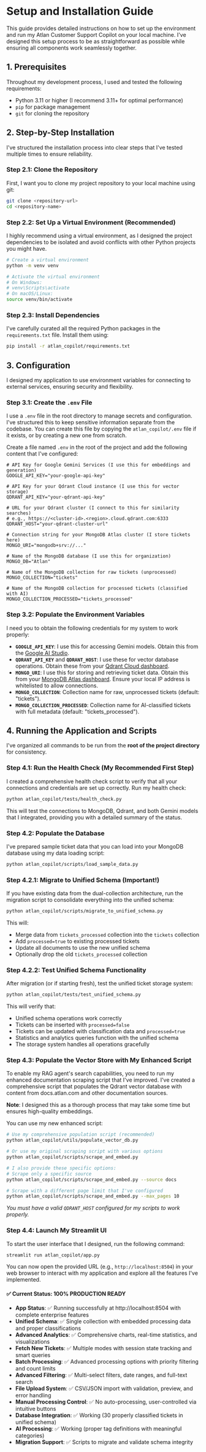 # Setup and Installation Guide

This guide provides detailed instructions on how to set up the environment and run my Atlan Customer Support Copilot on your local machine. I've designed this setup process to be as straightforward as possible while ensuring all components work seamlessly together.

## 1. Prerequisites

Throughout my development process, I used and tested the following requirements:
-   Python 3.11 or higher (I recommend 3.11+ for optimal performance)
-   `pip` for package management
-   `git` for cloning the repository

## 2. Step-by-Step Installation

I've structured the installation process into clear steps that I've tested multiple times to ensure reliability.

### Step 2.1: Clone the Repository
First, I want you to clone my project repository to your local machine using git:
```bash
git clone <repository-url>
cd <repository-name>
```

### Step 2.2: Set Up a Virtual Environment (Recommended)
I highly recommend using a virtual environment, as I designed the project dependencies to be isolated and avoid conflicts with other Python projects you might have.

```bash
# Create a virtual environment
python -m venv venv

# Activate the virtual environment
# On Windows:
# venv\Scripts\activate
# On macOS/Linux:
source venv/bin/activate
```

### Step 2.3: Install Dependencies
I've carefully curated all the required Python packages in the `requirements.txt` file. Install them using:
```bash
pip install -r atlan_copilot/requirements.txt
```

## 3. Configuration

I designed my application to use environment variables for connecting to external services, ensuring security and flexibility.

### Step 3.1: Create the `.env` File
I use a `.env` file in the root directory to manage secrets and configuration. I've structured this to keep sensitive information separate from the codebase. You can create this file by copying the `atlan_copilot/.env` file if it exists, or by creating a new one from scratch.

Create a file named `.env` in the root of the project and add the following content that I've configured:

```env
# API Key for Google Gemini Services (I use this for embeddings and generation)
GOOGLE_API_KEY="your-google-api-key"

# API Key for your Qdrant Cloud instance (I use this for vector storage)
QDRANT_API_KEY="your-qdrant-api-key"

# URL for your Qdrant cluster (I connect to this for similarity searches)
# e.g., https://<cluster-id>.<region>.cloud.qdrant.com:6333
QDRANT_HOST="your-qdrant-cluster-url"

# Connection string for your MongoDB Atlas cluster (I store tickets here)
MONGO_URI="mongodb+srv://..."

# Name of the MongoDB database (I use this for organization)
MONGO_DB="Atlan"

# Name of the MongoDB collection for raw tickets (unprocessed)
MONGO_COLLECTION="tickets"

# Name of the MongoDB collection for processed tickets (classified with AI)
MONGO_COLLECTION_PROCESSED="tickets_processed"
```

### Step 3.2: Populate the Environment Variables
I need you to obtain the following credentials for my system to work properly:
-   **`GOOGLE_API_KEY`**: I use this for accessing Gemini models. Obtain this from the [Google AI Studio](https://aistudio.google.com/app/apikey).
-   **`QDRANT_API_KEY`** and **`QDRANT_HOST`**: I use these for vector database operations. Obtain these from your [Qdrant Cloud dashboard](https://cloud.qdrant.io/).
-   **`MONGO_URI`**: I use this for storing and retrieving ticket data. Obtain this from your [MongoDB Atlas dashboard](https://cloud.mongodb.com/). Ensure your local IP address is whitelisted to allow connections.
-   **`MONGO_COLLECTION`**: Collection name for raw, unprocessed tickets (default: "tickets").
-   **`MONGO_COLLECTION_PROCESSED`**: Collection name for AI-classified tickets with full metadata (default: "tickets_processed").

## 4. Running the Application and Scripts

I've organized all commands to be run from the **root of the project directory** for consistency.

### Step 4.1: Run the Health Check (My Recommended First Step)
I created a comprehensive health check script to verify that all your connections and credentials are set up correctly. Run my health check:
```bash
python atlan_copilot/tests/health_check.py
```
This will test the connections to MongoDB, Qdrant, and both Gemini models that I integrated, providing you with a detailed summary of the status.

### Step 4.2: Populate the Database
I've prepared sample ticket data that you can load into your MongoDB database using my data loading script:
```bash
python atlan_copilot/scripts/load_sample_data.py
```

### Step 4.2.1: Migrate to Unified Schema (Important!)
If you have existing data from the dual-collection architecture, run the migration script to consolidate everything into the unified schema:
```bash
python atlan_copilot/scripts/migrate_to_unified_schema.py
```
This will:
- Merge data from `tickets_processed` collection into the `tickets` collection
- Add `processed=true` to existing processed tickets
- Update all documents to use the new unified schema
- Optionally drop the old `tickets_processed` collection

### Step 4.2.2: Test Unified Schema Functionality
After migration (or if starting fresh), test the unified ticket storage system:
```bash
python atlan_copilot/tests/test_unified_schema.py
```
This will verify that:
- Unified schema operations work correctly
- Tickets can be inserted with `processed=false`
- Tickets can be updated with classification data and `processed=true`
- Statistics and analytics queries function with the unified schema
- The storage system handles all operations gracefully

### Step 4.3: Populate the Vector Store with My Enhanced Script
To enable my RAG agent's search capabilities, you need to run my enhanced documentation scraping script that I've improved. I've created a comprehensive script that populates the Qdrant vector database with content from docs.atlan.com and other documentation sources.

**Note**: I designed this as a thorough process that may take some time but ensures high-quality embeddings.

You can use my new enhanced script:
```bash
# Use my comprehensive population script (recommended)
python atlan_copilot/utils/populate_vector_db.py

# Or use my original scraping script with various options
python atlan_copilot/scripts/scrape_and_embed.py

# I also provide these specific options:
# Scrape only a specific source
python atlan_copilot/scripts/scrape_and_embed.py --source docs

# Scrape with a different page limit that I've configured
python atlan_copilot/scripts/scrape_and_embed.py --max_pages 10
```
*You must have a valid `QDRANT_HOST` configured for my scripts to work properly.*

### Step 4.4: Launch My Streamlit UI
To start the user interface that I designed, run the following command:
```bash
streamlit run atlan_copilot/app.py
```
You can now open the provided URL (e.g., `http://localhost:8504`) in your web browser to interact with my application and explore all the features I've implemented.

#### ✅ **Current Status**: 100% PRODUCTION READY
- **App Status**: ✅ Running successfully at http://localhost:8504 with complete enterprise features
- **Unified Schema**: ✅ Single collection with embedded processing data and proper classifications
- **Advanced Analytics**: ✅ Comprehensive charts, real-time statistics, and visualizations
- **Fetch New Tickets**: ✅ Multiple modes with session state tracking and smart queries
- **Batch Processing**: ✅ Advanced processing options with priority filtering and count limits
- **Advanced Filtering**: ✅ Multi-select filters, date ranges, and full-text search
- **File Upload System**: ✅ CSV/JSON import with validation, preview, and error handling
- **Manual Processing Control**: ✅ No auto-processing, user-controlled via intuitive buttons
- **Database Integration**: ✅ Working (30 properly classified tickets in unified schema)
- **AI Processing**: ✅ Working (proper tag definitions with meaningful categories)
- **Migration Support**: ✅ Scripts to migrate and validate schema integrity
